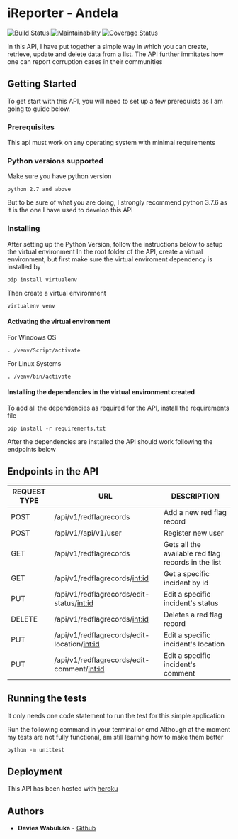# iReporter - Andela
[![Build Status](https://travis-ci.org/Wabuluka/dec_levelup_andela.svg?branch=challenge_two_flask_api)](https://travis-ci.org/Wabuluka/dec_levelup_andela) [![Maintainability](https://api.codeclimate.com/v1/badges/2f70fe6afecdcb5b79c5/maintainability)](https://codeclimate.com/github/Wabuluka/dec_levelup_andela/maintainability) [![Coverage Status](https://coveralls.io/repos/github/Wabuluka/dec_levelup_andela/badge.svg?branch=develop)](https://coveralls.io/github/Wabuluka/dec_levelup_andela?branch=develop)


In this API, I have put together a simple way in which you can create, retrieve, update and delete data from a list. The API further immitates how one can report corruption cases in their communities
## Getting Started
To get start with this API, you will need to set up a few prerequists as I am going to guide below.
### Prerequisites
This api must work on any operating system with minimal requirements

### Python versions supported
Make sure you have python version 
```
python 2.7 and above
```
But to be sure of what you are doing, I strongly recommend python 3.7.6 as it is the one I have used to develop this API
### Installing
After setting up the Python Version, follow the instructions below to setup the virtual environment
In the root folder of the API, create a virtual environment, but first make sure the virtual enviroment dependency is installed by 
```
pip install virtualenv
```
Then create a virtual environment
```
virtualenv venv
```
#### Activating the virtual environment
For Windows OS
```
. /venv/Script/activate
```
For Linux Systems
```
. /venv/bin/activate
```
#### Installing the dependencies in the virtual environment created
To add all the dependencies as required for the API, install the requirements file
```
pip install -r requirements.txt
```
After  the dependencies are installed the API should work following the endpoints below
## Endpoints in the API
|REQUEST TYPE| URL | DESCRIPTION |
|------------|-----|-------------|
|POST| /api/v1/redflagrecords| Add a new red flag record|
|POST| /api/v1//api/v1/user| Register new user|
|GET| /api/v1/redflagrecords| Gets all the available red flag records in the list|
|GET| /api/v1/redflagrecords/<int:id>| Get a specific incident by id|
|PUT| /api/v1/redflagrecords/edit-status/<int:id>| Edit a specific incident's status|
|DELETE| /api/v1/redflagrecords/<int:id>| Deletes a red flag record|
|PUT| /api/v1/redflagrecords/edit-location/<int:id>| Edit a specific incident's location|
|PUT| /api/v1/redflagrecords/edit-comment/<int:id>| Edit a specific incident's comment|


## Running the tests

It only needs one code statement to run the test for this simple application

Run the following command in your terminal or cmd
Although at the moment my tests are not fully functional, am still learning how to make them better

```
python -m unittest
```
## Deployment
This API has been hosted with [heroku](https://andela35dwabuluka.herokuapp.com/api/v1/redflagrecords)

## Authors

* **Davies Wabuluka**  - [Github](https://github.com/Wabuluka)
